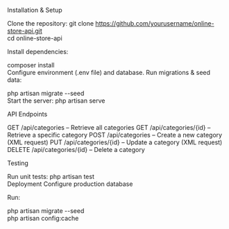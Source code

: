 Installation & Setup

Clone the repository:
git clone https://github.com/yourusername/online-store-api.git  
cd online-store-api 

Install dependencies:

composer install  
Configure environment (.env file) and database.
Run migrations & seed data:

php artisan migrate --seed  
Start the server:
php artisan serve 

API Endpoints

GET /api/categories – Retrieve all categories
GET /api/categories/{id} – Retrieve a specific category
POST /api/categories – Create a new category (XML request)
PUT /api/categories/{id} – Update a category (XML request)
DELETE /api/categories/{id} – Delete a category

Testing

Run unit tests:
php artisan test  
Deployment
Configure production database

Run:

php artisan migrate --seed  
php artisan config:cache
